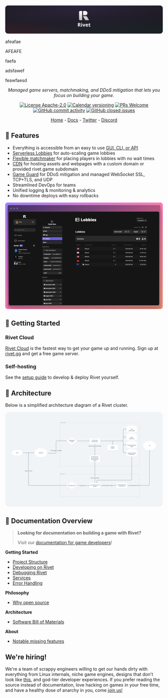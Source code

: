 <p align="center">
  <img alt="rivet_logo" src="./media/banner.png">
</p>

afeafae

AFEAFE

faefa

adsfawef

feawfaesd

<p align="center">
  <i>Managed game servers, matchmaking, and DDoS mitigation that lets you focus on building your game.</i>
</p>

<p align="center">
  <a href="/docs/philosophy/LICENSING.md"><img alt="License Apache-2.0" src="https://img.shields.io/github/license/rivet-gg/rivet?style=flat-square"></a>
  <a href="/docs/processes/VERSIONING.md"><img alt="Calendar versioning" src="https://img.shields.io/badge/calver-YY.MINOR.MICRO-22bfda.svg?style=flat-square"/></a>
  <a href='http://makeapullrequest.com'><img alt='PRs Welcome' src='https://img.shields.io/badge/PRs-welcome-brightgreen.svg?style=flat-square'/></a>
  <a href="https://github.com/rivet-gg/rivet/graphs/commit-activity"><img alt="GitHub commit activity" src="https://img.shields.io/github/commit-activity/m/rivet-gg/rivet?style=flat-square"/></a>
  <a href="https://github.com/rivet-gg/rivet/issues"><img alt="GitHub closed issues" src="https://img.shields.io/github/issues-closed/rivet-gg/rivet?style=flat-square"/></a>
</p>

<p align="center">
  <a href="https://rivet.gg/">Home</a> - <a href="https://rivet.gg/docs">Docs</a> - <a href="https://twitter.com/rivet_gg">Twitter</a> - <a href="https://discord.gg/BG2vqsJczH">Discord</a>
</p>

## 👾 Features

-   Everything is accessible from an easy to use [GUI, CLI, or API](https://rivet.gg/docs/general/gui-cli-api)
-   [Serverless Lobbies](https://rivet.gg/docs/serverless-lobbies) for auto-scaling game lobbies
-   [Flexible matchmaker](https://rivet.gg/docs/matchmaker) for placing players in lobbies with no wait times
-   [CDN](https://rivet.gg/docs/cdn) for hosting assets and webpages with a custom domain or provided rivet.game subdomain
-   [Game Guard](https://rivet.gg/docs/serverless-lobbies/concepts/game-guard) for DDoS mitigation and managed WebSocket SSL, TCP+TLS, and UDP
-   Streamlined DevOps for teams
-   Unified logging & monitoring & analytics
-   No downtime deploys with easy rollbacks

<p align="center">
  <img alt="rivet_screenshot" src="./media/splash_screenshot.png">
</p>

## 🚀 Getting Started

### Rivet Cloud

[Rivet Cloud](https://rivet.gg) is the fastest way to get your game up and running. Sign up at [rivet.gg](https://rivet.gg) and get a free game server.

### Self-hosting

See the [setup guide](/docs/getting_started/DEVELOPMENT.md) to develop & deploy Rivet yourself.

## 📐 Architecture

Below is a simplified architecture diagram of a Rivet cluster.

![Architecture](/media/simplified_architecture.png)

## 📖 Documentation Overview

> **Looking for documentation on building a game with Rivet?**
>
> Visit our [documentation for game developers](https://rivet.gg/docs)!

**Getting Started**

-   [Project Structure](/docs/getting_started/PROJECT_STRUCTURE.md)
-   [Developing on Rivet](/docs/getting_started/DEVELOPMENT.md)
-   [Debugging Rivet](/docs/getting_started/DEBUGGING.md)
-   [Services](/docs/getting_started/SERVICES.md)
-   [Error Handling](/docs/libraries/chirp/ERROR_HANDLING.md)

**Philosophy**

-   [Why open source](/docs/philosophy/WHY_OPEN_SOURCE.md)

**Architecture**

-   [Software Bill of Materials](/docs/infrastructure/SBOM.md)

**About**

-   [Notable missing features](/docs/about/MISSING_FEATURES.md)

## We're hiring!

We're a team of scrappy engineers willing to get our hands dirty with everything from Linux internals, niche game engines, designs that don't look like [this](https://www.linears.art/), and god-tier developer experiences. If you prefer reading the source instead of documentation, love hacking on games in your free time, and have a healthy dose of anarchy in you, come [join us!](https://rivet-gg.notion.site/Job-Board-eed66f2eab2b4d7ea3e21ccd63b22efe?pvs=4)
